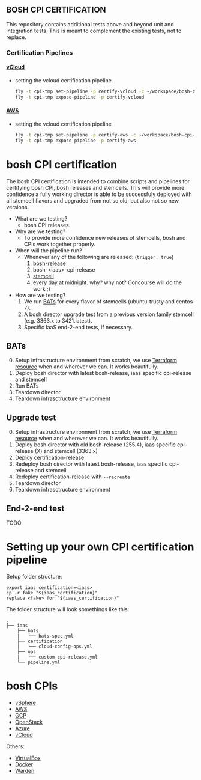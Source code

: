 ## BOSH CPI CERTIFICATION

This repository contains additional tests above and beyond unit and integration
tests. This is meant to complement the existing tests, not to replace.

### Certification Pipelines

#### [vCloud](https://bosh-cpi-tmp.ci.cf-app.com/teams/pivotal/pipelines/certify-vcloud)

* setting the vcloud certification pipeline

  ```bash
  fly -t cpi-tmp set-pipeline -p certify-vcloud -c ~/workspace/bosh-cpi-certification/vcloud/pipeline.yml --load-vars-from <( lpass show --note YOUR_CERTIFICATION_SECRETS)
  fly -t cpi-tmp expose-pipeline -p certify-vcloud
  ```

#### [AWS](https://bosh-cpi-tmp.ci.cf-app.com/teams/pivotal/pipelines/certify-aws)

* setting the vcloud certification pipeline

  ```bash
  fly -t cpi-tmp set-pipeline -p certify-aws -c ~/workspace/bosh-cpi-certification/aws/pipeline.yml --load-vars-from <( lpass show --note YOUR_CERTIFICATION_SECRETS)
  fly -t cpi-tmp expose-pipeline -p certify-aws
  ```


# bosh CPI certification

The bosh CPI certification is intended to combine scripts and pipelines for certifying bosh CPI, bosh releases and stemcells. This will provide more confidence a fully working director is able to be successfuly deployed with all stemcell flavors and upgraded from not so old, but also not so new versions.

* What are we testing?
	- bosh CPI releases.
* Why are we testing?
	- To provide more confidence new releases of stemcells, bosh and CPIs work together properly.
* When will the pipeline run?
	- Whenever any of the following are released: (`trigger: true`)
		1. [bosh-release](https://bosh.io/releases/github.com/cloudfoundry/bosh?all=1)
		2. bosh-\<iaas\>-cpi-release
		3. [stemcell](https://bosh.io/stemcells)
        4. every day at midnight. why? why not? Concourse will do the work ;)
* How are we testing?
	1. We run [BATs](https://github.com/cloudfoundry/bosh-acceptance-tests) for every flavor of stemcells (ubuntu-trusty and centos-7).
	2. A bosh director upgrade test from a previous version family stemcell (e.g. 3363.x to 3421.latest).
	3. Specific IaaS end-2-end tests, if necessary.


## BATs
0. Setup infrastructure environment from scratch, we use [Terraform resource](https://github.com/ljfranklin/terraform-resource) when and wherever we can. It works beautifully.
0. Deploy bosh director with latest bosh-release, iaas specific cpi-release and stemcell
0. Run BATs
0. Teardown director
0. Teardown infrasctructure environment

## Upgrade test
0. Setup infrastructure environment from scratch, we use [Terraform resource](https://github.com/ljfranklin/terraform-resource) when and wherever we can. It works beautifully.
0. Deploy bosh director with old bosh-release (255.4), iaas specific cpi-release (X) and stemcell (3363.x)
0. Deploy certification-release
0. Redeploy bosh director with latest bosh-release, iaas specific cpi-release and stemcell
0. Redeploy certification-release with `--recreate`
0. Teardown director
0. Teardown infrasctructure environment

## End-2-end test
TODO

# Setting up your own CPI certification pipeline

Setup folder structure: 
```
export iaas_certification=<iaas>
cp -r fake "${iaas_certification}"
replace <fake> for "${iaas_certification}"
```
The folder structure will look somethings like this:
```
.
├── iaas
    ├── bats
    |   └── bats-spec.yml
    ├── certification
    |   └── cloud-config-ops.yml
    ├── ops
    |   └── custom-cpi-release.yml
    └── pipeline.yml
```


# bosh CPIs
* [vSphere](https://github.com/cloudfoundry-incubator/bosh-vsphere-cpi-release)
* [AWS](https://github.com/cloudfoundry-incubator/bosh-aws-cpi-release)
* [GCP](https://github.com/cloudfoundry-incubator/bosh-google-cpi-release)
* [OpenStack](https://github.com/cloudfoundry-incubator/bosh-openstack-cpi-release)
* [Azure](https://github.com/cloudfoundry-incubator/bosh-azure-cpi-release)
* [vCloud](https://github.com/cloudfoundry-incubator/bosh-vcloud-cpi-release)

Others:
* [VirtualBox](https://github.com/cppforlife/bosh-virtualbox-cpi-release)
* [Docker](https://github.com/cppforlife/bosh-docker-cpi-release)
* [Warden](https://github.com/cppforlife/bosh-warden-cpi-release)
